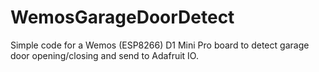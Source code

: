 # WemosGarageDoorDetect
Simple code for a Wemos (ESP8266) D1 Mini Pro board to detect garage door opening/closing and send to Adafruit IO.
